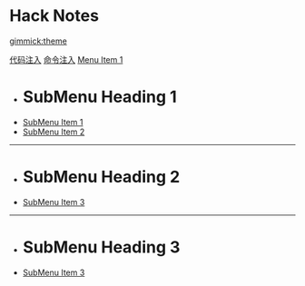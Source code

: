
# Hack Notes

[gimmick:theme](spacelab)


[代码注入](pages/code-injection.md)
[命令注入](pages/cmd-injection.md)
[Menu Item 1]()
  * # SubMenu Heading 1
  * [SubMenu Item 1](pages/subitem1.md)
  * [SubMenu Item 2](pages/subitem2.md)
- - - -
  * # SubMenu Heading 2
  * [SubMenu Item 3](pages/subitem3.md)
- - - -
  * # SubMenu Heading 3
  * [SubMenu Item 3](pages/subitem3.md)

